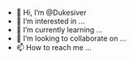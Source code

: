 - 👋 Hi, I’m @Dukesiver
- 👀 I’m interested in ...
- 🌱 I’m currently learning ...
- 💞️ I’m looking to collaborate on ...
- 📫 How to reach me ...

<!---
Dukesiver/Dukesiver is a ✨ special ✨ repository because its `README.md` (this file) appears on your GitHub profile.
You can click the Preview link to take a look at your changes.
--->
